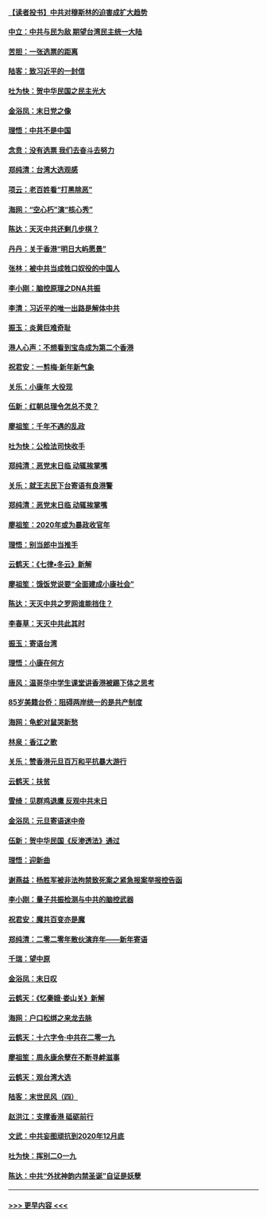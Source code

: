 #### [【读者投书】中共对穆斯林的迫害成扩大趋势](../pages/nsc993/n11791371.md?t=01141522) 
#### [中立：中共与民为敌 期望台湾民主统一大陆](../pages/nsc993/n11790392.md?t=01141522) 
#### [苦胆：一张选票的距离](../pages/nsc993/n11788914.md?t=01141522) 
#### [陆客：致习近平的一封信](../pages/nsc993/n11788867.md?t=01141522) 
#### [吐为快：贺中华民国之民主光大](../pages/nsc993/n11788618.md?t=01141522) 
#### [金浴凤：末日党之像](../pages/nsc993/n11787475.md?t=01141522) 
#### [理悟：中共不是中国](../pages/nsc993/n11787463.md?t=01141522) 
#### [念贲：没有选票  我们去奋斗去努力](../pages/nsc993/n11787398.md?t=01141522) 
#### [郑纯清：台湾大选观感](../pages/nsc993/n11786210.md?t=01141522) 
#### [项云：老百姓看“打黑除恶”](../pages/nsc993/n11785398.md?t=01141522) 
#### [海网：“空心朽”演“核心秀”](../pages/nsc993/n11783874.md?t=01141522) 
#### [陈达：天灭中共还剩几步棋？](../pages/nsc993/n11783719.md?t=01141522) 
#### [丹丹：关于香港“明日大屿愿景”](../pages/nsc993/n11783273.md?t=01141522) 
#### [张林：被中共当成牲口奴役的中国人](../pages/nsc993/n11782397.md?t=01141522) 
#### [李小刚：脑控原理之DNA共振](../pages/nsc993/n11780962.md?t=01141522) 
#### [李清：习近平的唯一出路是解体中共](../pages/nsc993/n11780866.md?t=01141522) 
#### [振玉：炎黄巨难奇耻](../pages/nsc993/n11779632.md?t=01141522) 
#### [港人心声：不想看到宝岛成为第二个香港](../pages/nsc993/n11778817.md?t=01141522) 
#### [祝君安：一剪梅‧新年新气象](../pages/nsc993/n11776340.md?t=01141522) 
#### [关乐：小康年 大役现](../pages/nsc993/n11774213.md?t=01141522) 
#### [伍新：红朝总理令怎总不灵？](../pages/nsc993/n11770813.md?t=01141522) 
#### [廖祖笙：千年不遇的乱政](../pages/nsc993/n11770373.md?t=01141522) 
#### [吐为快：公检法司快收手](../pages/nsc993/n11770359.md?t=01141522) 
#### [郑纯清：恶党末日临 动辄挨掌嘴](../pages/nsc993/n11769912.md?t=01141522) 
#### [关乐：就王志民下台寄语有良港警](../pages/nsc993/n11769903.md?t=01141522) 
#### [郑纯清：恶党末日临 动辄挨掌嘴](../pages/nsc993/n11769356.md?t=01141522) 
#### [廖祖笙：2020年或为暴政收官年](../pages/nsc993/n11768216.md?t=01141522) 
#### [理悟：别当郎中当推手](../pages/nsc993/n11768243.md?t=01141522) 
#### [云鹤天：《七律▪冬云》新解](../pages/nsc993/n11768204.md?t=01141522) 
#### [廖祖笙：饿饭党说要“全面建成小康社会”](../pages/nsc993/n11767482.md?t=01141522) 
#### [陈达：天灭中共之罗网谁能挡住？](../pages/nsc993/n11767465.md?t=01141522) 
#### [李春草：天灭中共此其时](../pages/nsc993/n11767452.md?t=01141522) 
#### [振玉：寄语台湾](../pages/nsc993/n11767432.md?t=01141522) 
#### [理悟：小康在何方](../pages/nsc993/n11767394.md?t=01141522) 
#### [唐风：温哥华中学生课堂讲香港被踢下体之思考](../pages/nsc993/n11766848.md?t=01141522) 
#### [85岁美籍台侨：阻碍两岸统一的是共产制度](../pages/nsc993/n11765043.md?t=01141522) 
#### [海网：龟蛇对鼠哭新愁](../pages/nsc993/n11764895.md?t=01141522) 
#### [林泉：香江之歌](../pages/nsc993/n11764415.md?t=01141522) 
#### [关乐：赞香港元旦百万和平抗暴大游行](../pages/nsc993/n11764382.md?t=01141522) 
#### [云鹤天：扶贫](../pages/nsc993/n11764245.md?t=01141522) 
#### [雪绮：见群鸡退鹰  反观中共末日](../pages/nsc993/n11762112.md?t=01141522) 
#### [金浴凤：元旦寄语迷中帝](../pages/nsc993/n11761788.md?t=01141522) 
#### [伍新：贺中华民国《反渗透法》通过](../pages/nsc993/n11761994.md?t=01141522) 
#### [理悟：迎新曲](../pages/nsc993/n11761152.md?t=01141522) 
#### [谢燕益：杨胜军被非法拘禁致死案之紧急报案举报控告函](../pages/nsc993/n11756134.md?t=01141522) 
#### [李小刚：量子共振检测与中共的脑控武器](../pages/nsc993/n11754518.md?t=01141522) 
#### [祝君安：魔共百变亦是魔](../pages/nsc993/n11754469.md?t=01141522) 
#### [郑纯清：二零二零年散伙演弃年——新年寄语](../pages/nsc993/n11754195.md?t=01141522) 
#### [千瑞：望中原](../pages/nsc993/n11754159.md?t=01141522) 
#### [金浴凤：末日叹](../pages/nsc993/n11752359.md?t=01141522) 
#### [云鹤天：《忆秦娥‧娄山关》新解](../pages/nsc993/n11752348.md?t=01141522) 
#### [海网：户口松绑之来龙去脉](../pages/nsc993/n11752328.md?t=01141522) 
#### [云鹤天：十六字令‧中共在二零一九](../pages/nsc993/n11752305.md?t=01141522) 
#### [廖祖笙：周永康余孽在不断寻衅滋事](../pages/nsc993/n11751013.md?t=01141522) 
#### [云鹤天：观台湾大选](../pages/nsc993/n11751007.md?t=01141522) 
#### [陆客：末世民风（四）](../pages/nsc993/n11749203.md?t=01141522) 
#### [赵洪江：支撑香港 砥砺前行](../pages/nsc993/n11748482.md?t=01141522) 
#### [文武：中共妄图顽抗到2020年12月底](../pages/nsc993/n11748446.md?t=01141522) 
#### [吐为快：挥别二O一九](../pages/nsc993/n11748411.md?t=01141522) 
#### [陈达：中共“外扰神韵内禁圣诞”自证是妖孽](../pages/nsc993/n11748226.md?t=01141522) 

----
#### [ >>> 更早内容 <<< ](../indexes/nsc993-earlier.md)
